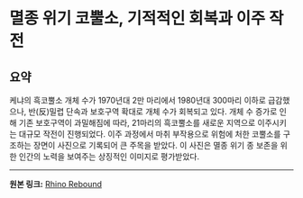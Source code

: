 # 멸종 위기 코뿔소, 기적적인 회복과 이주 작전

## 요약
케냐의 흑코뿔소 개체 수가 1970년대 2만 마리에서 1980년대 300마리 이하로 급감했으나, 반(反)밀렵 단속과 보호구역 확대로 개체 수가 회복되고 있다.  개체 수 증가로 인해 기존 보호구역이 과밀해짐에 따라,  21마리의 흑코뿔소를 새로운 지역으로 이주시키는 대규모 작전이 진행되었다. 이주 과정에서 마취 부작용으로 위험에 처한 코뿔소를 구조하는 장면이 사진으로 기록되어 큰 주목을 받았다.  이 사진은 멸종 위기 종 보존을 위한 인간의 노력을 보여주는 상징적인 이미지로 평가받았다.

---

**원본 링크:** [Rhino Rebound](https://nautil.us/rhino-rebound-1223933/)
